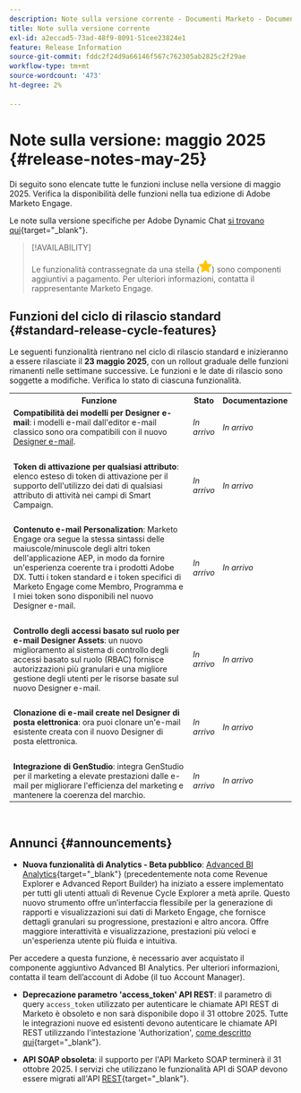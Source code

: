 ```yaml
---
description: Note sulla versione corrente - Documenti Marketo - Documentazione del prodotto
title: Note sulla versione corrente
exl-id: a2eccad5-73ad-48f9-8091-51cee23824e1
feature: Release Information
source-git-commit: fddc2f24d9a66146f567c762305ab2825c2f29ae
workflow-type: tm+mt
source-wordcount: '473'
ht-degree: 2%

---
```


# Note sulla versione: maggio 2025 {#release-notes-may-25}

Di seguito sono elencate tutte le funzioni incluse nella versione di maggio 2025. Verifica la disponibilità delle funzioni nella tua edizione di Adobe Marketo Engage.

Le note sulla versione specifiche per Adobe Dynamic Chat [ si trovano qui](/help/marketo/release-notes/dynamic-chat.md){target="_blank"}.

>[!AVAILABILITY]
>
>Le funzionalità contrassegnate da una stella (![stella](assets/yellow-star.png)) sono componenti aggiuntivi a pagamento. Per ulteriori informazioni, contatta il rappresentante Marketo Engage.

## Funzioni del ciclo di rilascio standard {#standard-release-cycle-features}

Le seguenti funzionalità rientrano nel ciclo di rilascio standard e inizieranno a essere rilasciate il **23 maggio 2025**, con un rollout graduale delle funzioni rimanenti nelle settimane successive. Le funzioni e le date di rilascio sono soggette a modifiche. Verifica lo stato di ciascuna funzionalità.

<table style="table-layout:auto"> 
 <tbody>
 <tr> 
   <th style="width:65%">Funzione</th> 
   <th style="width:10%">Stato</th>
   <th style="width:25%">Documentazione</th>
  </tr>
  <tr> 
   <td><strong>Compatibilità dei modelli per Designer e-mail</strong>: i modelli e-mail dall'editor e-mail classico sono ora compatibili con il nuovo <a href="/help/marketo/product-docs/email-marketing/email-designer/overview.md">Designer e-mail</a>.</td>
   <td><i>In arrivo</i></td>
   <td><i>In arrivo</i></td>
  </tr>
  <tr> 
   <td> </td> 
   <td> </td>
   <td> </td>
  </tr>
  <tr> 
   <td><strong>Token di attivazione per qualsiasi attributo</strong>: elenco esteso di token di attivazione per il supporto dell'utilizzo dei dati di qualsiasi attributo di attività nei campi di Smart Campaign.</td> 
   <td><i>In arrivo</i></td>
   <td><i>In arrivo</i></td>
  </tr>
  <tr> 
   <td> </td> 
   <td> </td>
   <td> </td>
  </tr>
  <tr> 
   <td><strong>Contenuto e-mail Personalization</strong>: Marketo Engage ora segue la stessa sintassi delle maiuscole/minuscole degli altri token dell'applicazione AEP, in modo da fornire un'esperienza coerente tra i prodotti Adobe DX. Tutti i token standard e i token specifici di Marketo Engage come Membro, Programma e I miei token sono disponibili nel nuovo Designer e-mail.</td> 
   <td><i>In arrivo</i></td>
   <td><i>In arrivo</i></td>
  </tr>
  <tr> 
   <td> </td> 
   <td> </td>
   <td> </td>
  </tr>
  <tr> 
   <td><strong>Controllo degli accessi basato sul ruolo per e-mail Designer Assets</strong>: un nuovo miglioramento al sistema di controllo degli accessi basato sul ruolo (RBAC) fornisce autorizzazioni più granulari e una migliore gestione degli utenti per le risorse basate sul nuovo Designer e-mail.</td> 
   <td><i>In arrivo</i></td>
   <td><i>In arrivo</i></td>
  </tr>
  <tr> 
   <td> </td> 
   <td> </td>
   <td> </td>
  </tr>
  <tr> 
   <td><strong>Clonazione di e-mail create nel Designer di posta elettronica</strong>: ora puoi clonare un'e-mail esistente creata con il nuovo Designer di posta elettronica.</td> 
   <td><i>In arrivo</i></td>
   <td><i>In arrivo</i></td>
  </tr>
  <tr> 
   <td> </td> 
   <td> </td>
   <td> </td>
  </tr>
  <tr> 
   <td><strong>Integrazione di GenStudio</strong>: integra GenStudio per il marketing a elevate prestazioni dalle e-mail per migliorare l'efficienza del marketing e mantenere la coerenza del marchio.</td> 
   <td><i>In arrivo</i></td>
   <td><i>In arrivo</i></td>
  </tr>
 </tbody> 
</table>
<br/>

## Annunci {#announcements}

* **Nuova funzionalità di Analytics - Beta pubblico**: [Advanced BI Analytics](/help/marketo/product-docs/reporting/advanced-bi-analytics/overview.md){target="_blank"} (precedentemente nota come Revenue Explorer e Advanced Report Builder) ha iniziato a essere implementato per tutti gli utenti attuali di Revenue Cycle Explorer a metà aprile. Questo nuovo strumento offre un’interfaccia flessibile per la generazione di rapporti e visualizzazioni sui dati di Marketo Engage, che fornisce dettagli granulari su progressione, prestazioni e altro ancora. Offre maggiore interattività e visualizzazione, prestazioni più veloci e un&#39;esperienza utente più fluida e intuitiva.

Per accedere a questa funzione, è necessario aver acquistato il componente aggiuntivo Advanced BI Analytics. Per ulteriori informazioni, contatta il team dell’account di Adobe (il tuo Account Manager).

* **Deprecazione parametro &#39;access_token&#39; API REST**: il parametro di query `access_token` utilizzato per autenticare le chiamate API REST di Marketo è obsoleto e non sarà disponibile dopo il 31 ottobre 2025. Tutte le integrazioni nuove ed esistenti devono autenticare le chiamate API REST utilizzando l&#39;intestazione &#39;Authorization&#39;, [come descritto qui](https://experienceleague.adobe.com/en/docs/marketo-developer/marketo/rest/authentication){target="_blank"}.

* **API SOAP obsoleta**: il supporto per l&#39;API Marketo SOAP terminerà il 31 ottobre 2025. I servizi che utilizzano le funzionalità API di SOAP devono essere migrati all&#39;API [REST](https://experienceleague.adobe.com/en/docs/marketo-developer/marketo/rest/rest-api){target="_blank"}.
